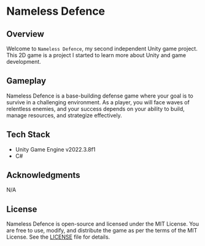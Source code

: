 # Nameless Defence

## Overview
Welcome to `Nameless Defence`, my second independent Unity game project. This 2D game is a project I started to learn more about Unity and game development.

## Gameplay
Nameless Defence is a base-building defense game where your goal is to survive in a challenging environment. As a player, you will face waves of relentless enemies, and your success depends on your ability to build, manage resources, and strategize effectively.

## Tech Stack
- Unity Game Engine v2022.3.8f1
- C#

## Acknowledgments
N/A

## License
Nameless Defence is open-source and licensed under the MIT License. You are free to use, modify, and distribute the game as per the terms of the MIT License. See the [LICENSE](LICENSE) file for details.
